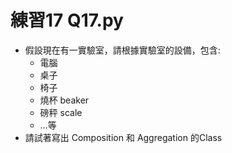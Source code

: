 # 練習17 Q17.py

- 假設現在有一實驗室，請根據實驗室的設備，包含:
  - 電腦
  - 桌子
  - 椅子
  - 燒杯 beaker
  - 磅秤 scale
  - …等
- 請試著寫出 Composition 和 Aggregation 的Class
